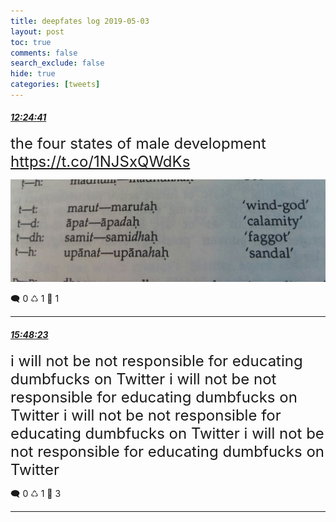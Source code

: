 ```yaml
---
title: deepfates log 2019-05-03
layout: post
toc: true
comments: false
search_exclude: false
hide: true
categories: [tweets]
---
```



#### <a href = "https://twitter.com/deepfates/status/1124379266727141376">*12:24:41*</a>

<font size="5">the four states of male development  https://t.co/1NJSxQWdKs</font>

![image from twitter](/images/from_twitter/D5qY49rUIAIMVUw.jpg)


🗨️ 0 ♺ 1 🤍  1   

---
    
#### <a href = "https://twitter.com/deepfates/status/1124430527505653760">*15:48:23*</a>

<font size="5">i will not be not responsible for educating dumbfucks on Twitter i will not be not responsible for educating dumbfucks on Twitter i will not be not responsible for educating dumbfucks on Twitter i will not be not responsible for educating dumbfucks on Twitter</font>



🗨️ 0 ♺ 1 🤍  3   

---
    
            

